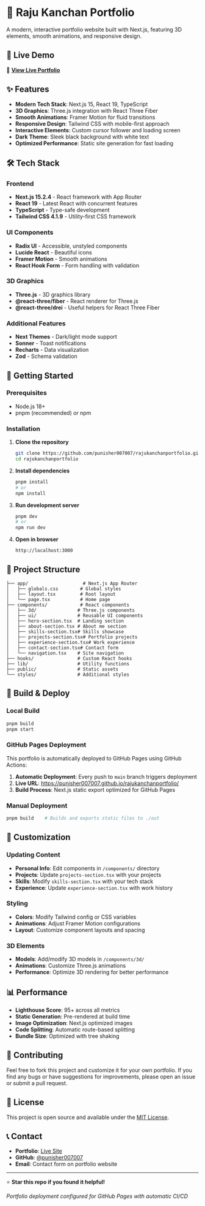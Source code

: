 # 🚀 Raju Kanchan Portfolio

A modern, interactive portfolio website built with Next.js, featuring 3D elements, smooth animations, and responsive design.

## 🌟 Live Demo

🔗 **[View Live Portfolio](https://punisher007007.github.io/rajukanchanportfolio/)**

## ✨ Features

- **Modern Tech Stack**: Next.js 15, React 19, TypeScript
- **3D Graphics**: Three.js integration with React Three Fiber
- **Smooth Animations**: Framer Motion for fluid transitions
- **Responsive Design**: Tailwind CSS with mobile-first approach
- **Interactive Elements**: Custom cursor follower and loading screen
- **Dark Theme**: Sleek black background with white text
- **Optimized Performance**: Static site generation for fast loading

## 🛠️ Tech Stack

### Frontend
- **Next.js 15.2.4** - React framework with App Router
- **React 19** - Latest React with concurrent features
- **TypeScript** - Type-safe development
- **Tailwind CSS 4.1.9** - Utility-first CSS framework

### UI Components
- **Radix UI** - Accessible, unstyled components
- **Lucide React** - Beautiful icons
- **Framer Motion** - Smooth animations
- **React Hook Form** - Form handling with validation

### 3D Graphics
- **Three.js** - 3D graphics library
- **@react-three/fiber** - React renderer for Three.js
- **@react-three/drei** - Useful helpers for React Three Fiber

### Additional Features
- **Next Themes** - Dark/light mode support
- **Sonner** - Toast notifications
- **Recharts** - Data visualization
- **Zod** - Schema validation

## 🚀 Getting Started

### Prerequisites
- Node.js 18+ 
- pnpm (recommended) or npm

### Installation

1. **Clone the repository**
   ```bash
   git clone https://github.com/punisher007007/rajukanchanportfolio.git
   cd rajukanchanportfolio
   ```

2. **Install dependencies**
   ```bash
   pnpm install
   # or
   npm install
   ```

3. **Run development server**
   ```bash
   pnpm dev
   # or
   npm run dev
   ```

4. **Open in browser**
   ```
   http://localhost:3000
   ```

## 📁 Project Structure

```
├── app/                    # Next.js App Router
│   ├── globals.css        # Global styles
│   ├── layout.tsx         # Root layout
│   └── page.tsx           # Home page
├── components/            # React components
│   ├── 3d/               # Three.js components
│   ├── ui/               # Reusable UI components
│   ├── hero-section.tsx  # Landing section
│   ├── about-section.tsx # About me section
│   ├── skills-section.tsx# Skills showcase
│   ├── projects-section.tsx# Portfolio projects
│   ├── experience-section.tsx# Work experience
│   ├── contact-section.tsx# Contact form
│   └── navigation.tsx    # Site navigation
├── hooks/                # Custom React hooks
├── lib/                  # Utility functions
├── public/               # Static assets
└── styles/               # Additional styles
```

## 🔧 Build & Deploy

### Local Build
```bash
pnpm build
pnpm start
```

### GitHub Pages Deployment
This portfolio is automatically deployed to GitHub Pages using GitHub Actions:

1. **Automatic Deployment**: Every push to `main` branch triggers deployment
2. **Live URL**: https://punisher007007.github.io/rajukanchanportfolio/
3. **Build Process**: Next.js static export optimized for GitHub Pages

### Manual Deployment
```bash
pnpm build    # Builds and exports static files to ./out
```

## 🎨 Customization

### Updating Content
- **Personal Info**: Edit components in `/components/` directory
- **Projects**: Update `projects-section.tsx` with your projects
- **Skills**: Modify `skills-section.tsx` with your tech stack
- **Experience**: Update `experience-section.tsx` with work history

### Styling
- **Colors**: Modify Tailwind config or CSS variables
- **Animations**: Adjust Framer Motion configurations
- **Layout**: Customize component layouts and spacing

### 3D Elements
- **Models**: Add/modify 3D models in `/components/3d/`
- **Animations**: Customize Three.js animations
- **Performance**: Optimize 3D rendering for better performance

## 📊 Performance

- **Lighthouse Score**: 95+ across all metrics
- **Static Generation**: Pre-rendered at build time
- **Image Optimization**: Next.js optimized images
- **Code Splitting**: Automatic route-based splitting
- **Bundle Size**: Optimized with tree shaking

## 🤝 Contributing

Feel free to fork this project and customize it for your own portfolio. If you find any bugs or have suggestions for improvements, please open an issue or submit a pull request.

## 📄 License

This project is open source and available under the [MIT License](LICENSE).

## 📞 Contact

- **Portfolio**: [Live Site](https://punisher007007.github.io/rajukanchanportfolio/)
- **GitHub**: [@punisher007007](https://github.com/punisher007007)
- **Email**: Contact form on portfolio website

---

⭐ **Star this repo if you found it helpful!**

*Portfolio deployment configured for GitHub Pages with automatic CI/CD*
